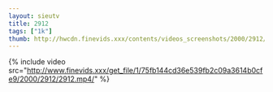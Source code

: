 ```yaml
--- 
layout: sieutv
title: 2912
tags: ["1k"]
thumb: http://hwcdn.finevids.xxx/contents/videos_screenshots/2000/2912/preview.mp4.jpg
---
```

{% include video src="http://www.finevids.xxx/get_file/1/75fb144cd36e539fb2c09a3614b0cfe9/2000/2912/2912.mp4/" %} 
